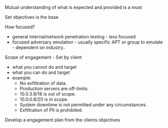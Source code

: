 
Mutual understanding of what is expected and provided is a must

Set objectives is the base

How focused?
- general internal/network penetration testing - less focused
- focused adversary emulation - usually specific APT or group to emulate - dependent on industry..

Scope of engagement - Set by client
- what you cannot do and target
- what you can do and target
- example:
	- No exfiltration of data.
	- Production servers are off-limits.
	- 10.0.3.8/18 is out of scope.
	- 10.0.0.8/20 is in scope.
	- System downtime is not permitted under any circumstances.
	- Exfiltration of PII is prohibited.

Develop a engagement plan from the clients objectives


